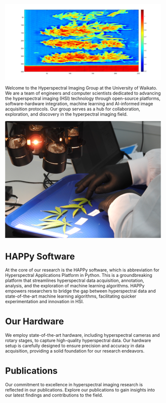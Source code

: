 ![Cannabis buds](img/cannabis_buds.jpg)

Welcome to the Hyperspectral Imaging Group at the University of Waikato. We are a team of engineers and computer scientists dedicated to advancing the  hyperspectral imaging (HSI) technology through open-source platforms, software-hardware integration, machine learning and AI-informed image acquisition protocols. Our group serves as a hub for collaboration, exploration, and discovery in the hyperpectral imaging field.

![Imaging](img/DSCN3213.JPG)

# HAPPy Software
At the core of our research is the HAPPy software, which is abbreviation for Hyperspectral Applications Platform in Python. This is a groundbreaking platform that streamlines hyperspectral data acquisition, annotation, analysis, and the exploration of machine learning algorithms. HAPPy empowers researchers to bridge the gap between hyperspectral data and state-of-the-art machine learning algorithms, facilitating quicker experimentation and innovation in HSI.

# Our Hardware
We employ state-of-the-art hardware, including hyperspectral cameras and rotary stages, to capture high-quality hyperspectral data. Our hardware setup is carefully designed to ensure precision and accuracy in data acquisition, providing a solid foundation for our research endeavors.

# Publications
Our commitment to excellence in hyperspectral imaging research is reflected in our publications. Explore our publications to gain insights into our latest findings and contributions to the field.

